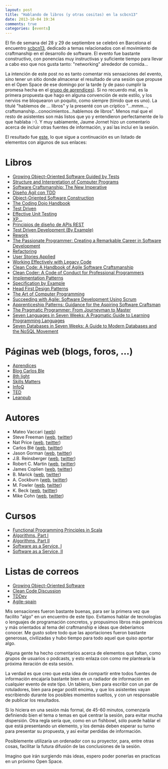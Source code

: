 ```yaml
---
layout: post
title: "Hablando de libros (y otras cositas) en la scbcn13"
date: 2013-10-04 19:34
comments: true
categories: [events]
---
```


El fin de semana del 28 y 29 de septiembre se celebró en Barcelona el encuentro [scbcn13](http://softwarecraftsmanshipbarcelona.org/), dedicado a temas relacionados con el movimiento de craftmanship en el desarrollo de software. El evento fue bastante constructivo, con ponencias muy instructivas y suficiente tiempo para llevar a cabo eso que nos gusta tanto: "networking" alrededor de comida... 

La intención de este post no es tanto comentar mis sensaciones del evento, sino tener un sitio donde almacenar el resultado de una sesión que propuse en el Open Space de ese domingo por la tarde (y de paso cumplir la promesa hecha en el [grupo de aprendices](https://plus.google.com/117817370205182982732/posts/dcZqtwsBYWG)). Si no recuerdo mal, es la primera propuesta que hago en alguna convención de este estilo, y los nervios me bloquearon un poquito, como siempre (tímido que es uno). La titulé "hablemos de ... libros" y la presenté con un críptico "...mmm..., craftsmanship...conocimientos...hablemos de libros". Menos mal que el resto de asistentes son más listos que yo y entendieron perfectamente de lo que hablaba :-). Y muy sabiamente, Jaume Jornet hizo un comentario acerca de incluir otras fuentes de información, y así las incluí en la sesión. 

El resultado fue [este](https://twitter.com/scbcn2013/status/384337505585491968/photo/1), lo que sigue a continuación es un listado de elementos con algunos de sus enlaces:

Libros
======
- [Growing Object-Oriented Software Guided by Tests](http://www.growing-object-oriented-software.com/)
- [Structure and Interpretation of Computer Programs](http://mitpress.mit.edu/sicp/)
- [Software Craftsmanship: The New Imperative](http://www.amazon.es/Software-Craftsmanship-The-New-Imperative/dp/0201733862)
- [Diseño Ágil con TDD](http://www.dirigidoportests.com/el-libro)
- [Object-Oriented Software Construction](http://www.amazon.com/Object-Oriented-Software-Construction-Book-CD-ROM/dp/0136291554/)
- [The Coding Dojo Handbook](https://leanpub.com/codingdojohandbook)
- [Test Driven](http://www.manning.com/koskela/)
- [Effective Unit Testing](http://www.manning.com/koskela2/)
- [XP...](http://www.xprogramming.com/books/xp_recommended_reading_prog.htm)
- [Principios de diseño de APIs REST](https://leanpub.com/introduccion_apis_rest)
- [Test Driven Development (By Example)](http://www.amazon.es/Test-Driven-Development-By-Example/dp/0321146530)
- [Rework](http://37signals.com/rework)
- [The Passionate Programmer: Creating a Remarkable Career in Software Development](http://pragprog.com/book/cfcar2/the-passionate-programmer)
- [Refactoring](http://martinfowler.com/books/refactoring.html)
- [User Stories Applied](http://www.mountaingoatsoftware.com/books/user-stories-applied)
- [Working Effectively with Legacy Code](http://www.amazon.com/Working-Effectively-Legacy-Michael-Feathers/dp/0131177052)
- [Clean Code: A Handbook of Agile Software Craftsmanship](http://www.amazon.es/Clean-Code-Handbook-Software-Craftsmanship/dp/0132350882)
- [Clean Coder: A Code of Conduct for Professional Programmers](http://www.amazon.es/Clean-Coder-Conduct-Professional-Programmers/dp/0137081073)
- [Implementation Patterns](http://www.amazon.com/Implementation-Patterns-Kent-Beck/dp/0321413091)
- [Specification by Example](http://specificationbyexample.com/)
- [Head First Design Patterns](http://www.amazon.es/First-Design-Patterns-Elisabeth-Freeman/dp/0596007124)
- [The Art of Computer Programming](http://www-cs-faculty.stanford.edu/~uno/taocp.html)
- [Succeeding with Agile: Software Development Using Scrum](http://www.amazon.com/Succeeding-Agile-Software-Development-Using/dp/0321579364)
- [Apprenticeship Patterns: Guidance for the Aspiring Software Craftsman](http://www.amazon.com/Apprenticeship-Patterns-Guidance-Aspiring-Craftsman/dp/0596518382/)
- [The Pragmatic Programmer: From Journeyman to Master](http://pragprog.com/book/tpp/the-pragmatic-programmer)
- [Seven Languages in Seven Weeks: A Pragmatic Guide to Learning Programming Languages](http://pragprog.com/book/btlang/seven-languages-in-seven-weeks)
- [Seven Databases in Seven Weeks: A Guide to Modern Databases and the NoSQL Movement](http://pragprog.com/book/rwdata/seven-databases-in-seven-weeks)

Páginas web (blogs, foros, ...)
===============================
- [Aprendices](https://plus.google.com/communities/114859785439968913587)
- [Blog Carlos Ble](http://www.carlosble.com/)
- [8th light](http://www.8thlight.com/)
- [Skills Matters](http://skillsmatter.com/)
- [InfoQ](http://www.infoq.com/)
- [TED](http://www.ted.com/)
- [Leanpub](https://leanpub.com/)

Autores
=======
- Mateo Vaccari ([web](http://matteo.vaccari.name/blog/))
- Steve Freeman ([web](http://www.higherorderlogic.com/), [twitter](https://twitter.com/sf105))
- Nat Price ([web](http://www.natpryce.com/), [twitter](https://twitter.com/natpryce))
- Carlos Blé ([web](http://www.carlosble.com/), [twitter](https://twitter.com/carlosble))
- Jason Gorman ([web](http://www.codemanship.co.uk/), [twitter](https://twitter.com/jasongorman))
- J.B. Reinsberger ([web](http://www.jbrains.ca/), [twitter](https://twitter.com/jbrains))
- Robert C. Martin ([web](https://sites.google.com/site/unclebobconsultingllc/), [twitter](https://twitter.com/unclebobmartin))
- James Coplien ([web](https://sites.google.com/a/gertrudandcope.com/www/), [twitter](https://twitter.com/jcoplien))
- B. Marick ([web](http://www.exampler.com/blog/), [twitter](https://twitter.com/marick))
- A. Cockburn ([web](http://alistair.cockburn.us/), [twitter](https://twitter.com/TotherAlistair))
- M. Fowler ([web](http://www.martinfowler.com/), [twitter](https://twitter.com/martinfowler))
- K. Beck ([web](http://www.threeriversinstitute.org/), [twitter](https://twitter.com/KentBeck))
- Mike Cohn ([web](http://www.mountaingoatsoftware.com/), [twitter](https://twitter.com/mikewcohn))

Cursos
======
- [Functional Programming Principles in Scala](https://www.coursera.org/course/progfun)
- [Algorithms, Part I](https://www.coursera.org/course/algs4partI)
- [Algorithms, Part II](https://www.coursera.org/course/algs4partII)
- [Software as a Service, I](https://www.edx.org/course/berkeley/cs169-1x/software-service/1136)
- [Software as a Service, II](https://www.edx.org/course/uc-berkeley/cs-169-2x/software-service/1005)

Listas de correos
======
- [Growing Object-Oriented Software](https://groups.google.com/forum/#!forum/growing-object-oriented-software)
- [Clean Code Discussion](https://groups.google.com/forum/#!forum/clean-code-discussion)
- [TDDev](https://groups.google.com/forum/#!forum/tddev-sp)
- [Agile-spain](https://groups.google.com/forum/#!forum/agile-spain)

Mis sensaciones fueron bastante buenas, para ser la primera vez que facilito "algo" en un encuentro de este tipo. Evitamos hablar de tecnologías o lenguajes de programación concretos, y propusimos libros más genéricos y más orientados al tema del craftmanship e ideas que deberíamos conocer. Me gusto sobre todo que las aportaciones fueron bastante generosas, civilizadas y hubo tiempo para todo aquel que quiso aportar algo.

Alguna gente ha hecho comentarios acerca de elementos que faltan, como grupos de usuarios o podcasts, y esto enlaza con como me plantearía la próxima iteración de esta sesión. 

La verdad es que creo que esta idea de compartir entre todos fuentes de información encajaría bastante bien en un radiador de información en cualquier evento de este tipo. Un tablero, bien para escribir con un par de rotuladores, bien para pegar postit encima, y que los asistentes vayan escribiendo durante los posibles momentos sueltos, y con un responsable de publicar los resultados. 

Si lo hiciera en una sesión más formal, de 45-60 minutos, comenzaría definiendo bien el tema o temas en qué centrar la sesión, para evitar mucha dispersión. Otra regla sería que, como en un fishbowl, sólo puede hablar el que está presentando un elemento, y los demás deben esperar su turno para presentar su propuesta, y así evitar perdidas de información. 

Posiblemente utilizaría un ordenador con su proyector, para, entre otras cosas, facilitar la futura difusión de las conclusiones de la sesión. 

Imagino que irán surgiendo más ideas, espero poder ponerlas en practicas en un próximo Open Space.
